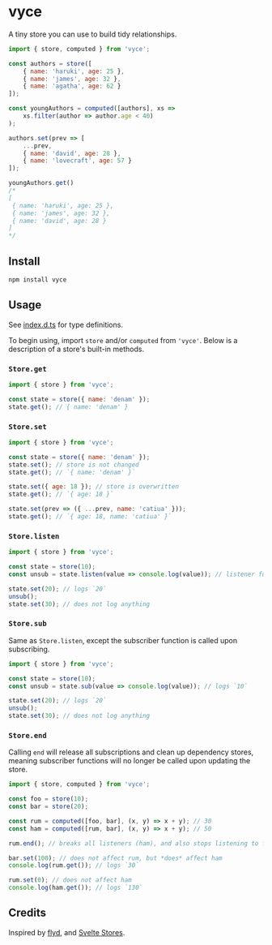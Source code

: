 # vyce

A tiny store you can use to build tidy relationships.

```js
import { store, computed } from 'vyce';

const authors = store([
    { name: 'haruki', age: 25 },
    { name: 'james', age: 32 },
    { name: 'agatha', age: 62 }
]);

const youngAuthors = computed([authors], xs =>
    xs.filter(author => author.age < 40)
);

authors.set(prev => [
    ...prev,
    { name: 'david', age: 28 },
    { name: 'lovecraft', age: 57 }
]);

youngAuthors.get()
/*
[
 { name: 'haruki', age: 25 },
 { name: 'james', age: 32 },
 { name: 'david', age: 28 }
]
*/
```

## Install

```bash
npm install vyce
```

## Usage

See [index.d.ts](/index.d.ts) for type definitions.

To begin using, import `store` and/or `computed` from `'vyce'`. Below is a description of a store's built-in methods.

### `Store.get`
```js
import { store } from 'vyce';

const state = store({ name: 'denam' });
state.get(); // { name: 'denam' }
```

### `Store.set`
```js
import { store } from 'vyce';

const state = store({ name: 'denam' });
state.set(); // store is not changed
state.get(); // `{ name: 'denam' }`

state.set({ age: 18 }); // store is overwritten
state.get(); // `{ age: 18 }`

state.set(prev => ({ ...prev, name: 'catiua' }));
state.get(); // `{ age: 18, name: 'catiua' }`
```

### `Store.listen`
```js
import { store } from 'vyce';

const state = store(10);
const unsub = state.listen(value => console.log(value)); // listener function is not called yet

state.set(20); // logs `20`
unsub();
state.set(30); // does not log anything
```

### `Store.sub`
Same as `Store.listen`, except the subscriber function is called upon subscribing.
```js
import { store } from 'vyce';

const state = store(10);
const unsub = state.sub(value => console.log(value)); // logs `10`

state.set(20); // logs `20`
unsub();
state.set(30); // does not log anything
```

### `Store.end`
Calling `end` will release all subscriptions and clean up dependency stores, meaning subscriber functions will no longer be called upon updating the store.

```js
import { store, computed } from 'vyce';

const foo = store(10);
const bar = store(20);

const rum = computed([foo, bar], (x, y) => x + y); // 30
const ham = computed([rum, bar], (x, y) => x + y); // 50

rum.end(); // breaks all listeners (ham), and also stops listening to foo and bar

bar.set(100); // does not affect rum, but *does* affect ham
console.log(rum.get()); // logs `30`

rum.set(0); // does not affect ham
console.log(ham.get()); // logs `130`
```

## Credits

Inspired by [flyd](https://github.com/paldepind/flyd), and [Svelte Stores](https://svelte.dev/docs#run-time-svelte-store).